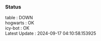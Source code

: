### Status


table : DOWN  
hogwarts : OK  
icy-bot : OK  
Latest Update : 2024-09-17 04:10:58.153925
